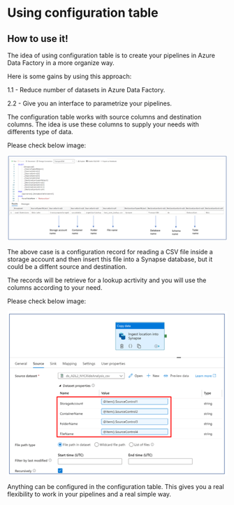 # Using configuration table

## How to use it!

The idea of using configuration table is to create your pipelines in Azure Data Factory in a more organize way.

Here is some gains by using this approach:

1.1 - Reduce number of datasets in Azure Data Factory.

2.2 - Give you an interface to parametrize your pipelines.

The configuration table works with source columns and destination columns. The idea is use these columns to supply your needs with differents type of data.

Please check below image:

![alt text](https://github.com/Azure/DW-with-Synapse-Data-Factory-Power-BI/blob/main/Support%20Files/ConfigurationFile.png)

The above case is a configuration record for reading a CSV file inside a storage account and then insert this file into a Synapse database, but it could be a diffent source
and destination.

The records will be retrieve for a lookup acrtivity and you will use the columns according to your need.

Please check below image:

![alt text](https://github.com/Azure/DW-with-Synapse-Data-Factory-Power-BI/blob/main/Support%20Files/Parameters.png)

Anything can be configured in the configuration table. This gives you a real flexibility to work in your pipelines and a real simple way.
